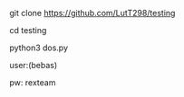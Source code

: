 git clone https://github.com/LutT298/testing

cd testing

python3 dos.py


user:(bebas)

pw: rexteam
